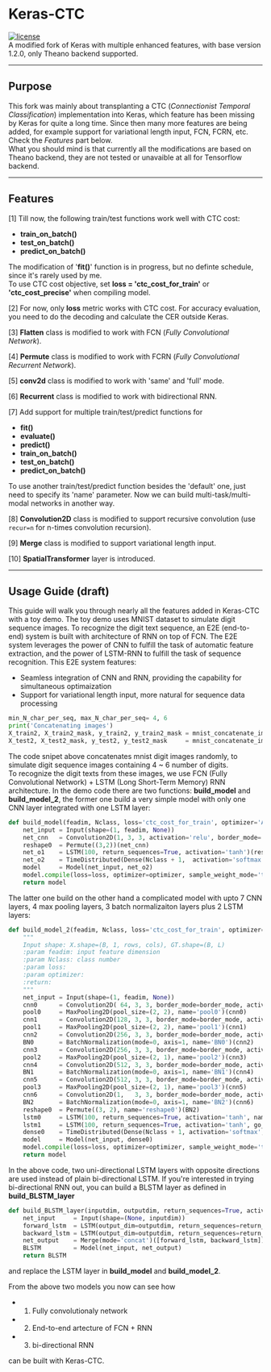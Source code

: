 # Keras-CTC
[![license](https://img.shields.io/github/license/mashape/apistatus.svg?maxAge=2592000)](https://github.com/david-leon/keras_CTC/blob/master/LICENSE)  
A modified fork of Keras with multiple enhanced features, with base version 1.2.0, only Theano backend supported.

------------------
## Purpose  
This fork was mainly about transplanting a CTC (*Connectionist Temporal Classification*) implementation into Keras, which feature has been missing by Keras for quite a long time. Since then many more features are being added, for example support for variational length input, FCN, FCRN, etc. Check the *Features* part below.  
What you should mind is that currently all the modifications are based on Theano backend, they are not tested or unavaible at all for Tensorflow backend.

------------------
## Features
[1] Till now, the following train/test functions work well with CTC cost:
  * **train_on_batch()**
  * **test_on_batch()**
  * **predict_on_batch()**

The modification of '**fit()**' function is in progress, but no definte schedule, since it's rarely used by me.  
To use CTC cost objective, set **loss = 'ctc_cost_for_train'** or **'ctc_cost_precise'** when compiling model.

[2] For now, only **loss** metric works with CTC cost. For accuracy evaluation, you need to do the decoding and calculate the CER outside Keras.

[3] **Flatten** class is modified to work with FCN (*Fully Convolutional Network*).

[4] **Permute** class is modified to work with FCRN (*Fully Convolutional Recurrent Network*).

[5] **conv2d**  class is modified to work with 'same' and 'full' mode.

[6] **Recurrent** class is modified to work with bidirectional RNN.

[7] Add support for multiple train/test/predict functions for 
  * **fit()** 
  * **evaluate()** 
  * **predict()** 
  * **train_on_batch()**
  * **test_on_batch()**
  * **predict_on_batch()**  
  
To use another train/test/predict function besides the 'default' one, just need to specify its 'name' parameter. Now we can build multi-task/multi-modal networks in another way.

[8] **Convolution2D** class is modified to support recursive convolution (use `recur=n` for n-times convolution recursion).

[9] **Merge** class is modified to support variational length input.

[10] **SpatialTransformer** layer is introduced.

------------------
## Usage Guide (draft)
This guide will walk you through nearly all the features added in Keras-CTC with a toy demo. The toy demo uses MNIST dataset to simulate digit sequence images. To recognize the digit text sequence, an E2E (end-to-end) system is built with architecture of RNN on top of FCN. The E2E system leverages the power of CNN to fulfill the task of automatic feature extraction, and the power of LSTM-RNN to fulfill the task of sequence recognition. This E2E system features:  
* Seamless integration of CNN and RNN, providing the capability for simultaneous optimaization
* Support for variational length input, more natural for sequence data processing

```python
min_N_char_per_seq, max_N_char_per_seq= 4, 6
print('Concatenating images')
X_train2, X_train2_mask, y_train2, y_train2_mask = mnist_concatenate_image(X_train, y_train, min_N_char_per_seq, max_N_char_per_seq)
X_test2, X_test2_mask, y_test2, y_test2_mask     = mnist_concatenate_image(X_test, y_test, min_N_char_per_seq, max_N_char_per_seq)
```
The code snipet above concatenates mnist digit images randomly, to simulate digit sequence images containing 4 ~ 6 number of digits.   
To recognize the digit texts from these images, we use FCN (Fully Convolutional Network) + LSTM (Long Short-Term Memory) RNN architecture. In the demo code there are two functions: **build_model** and **build_model_2**, the former one build a very simple model with only one CNN layer integrated with one LSTM layer:
```python
def build_model(feadim, Nclass, loss='ctc_cost_for_train', optimizer='Adadelta'):
    net_input = Input(shape=(1, feadim, None))
    net_cnn   = Convolution2D(1, 3, 3, activation='relu', border_mode='valid')(net_input)   # input shape = (samples, channels, rows, cols)
    reshape0  = Permute((3,2))(net_cnn)
    net_o1    = LSTM(100, return_sequences=True, activation='tanh')(reshape0)               # input shape = (samples, timesteps, input_dim)
    net_o2    = TimeDistributed(Dense(Nclass + 1,  activation='softmax'))(net_o1)
    model     = Model(net_input, net_o2)
    model.compile(loss=loss, optimizer=optimizer, sample_weight_mode='temporal')
    return model
```
The latter one build on the other hand a complicated model with upto 7 CNN layers, 4 max pooling layers, 3 batch normalizaiton layers plus 2 LSTM layers:
```python
def build_model_2(feadim, Nclass, loss='ctc_cost_for_train', optimizer='Adadelta', border_mode='same'):
    """
    Input shape: X.shape=(B, 1, rows, cols), GT.shape=(B, L)
    :param feadim: input feature dimension
    :param Nclass: class number
    :param loss:
    :param optimizer:
    :return:
    """
    net_input = Input(shape=(1, feadim, None))
    cnn0      = Convolution2D( 64, 3, 3, border_mode=border_mode, activation='relu', name='cnn0')(net_input)
    pool0     = MaxPooling2D(pool_size=(2, 2), name='pool0')(cnn0)
    cnn1      = Convolution2D(128, 3, 3, border_mode=border_mode, activation='relu', name='cnn1')(pool0)
    pool1     = MaxPooling2D(pool_size=(2, 2), name='pool1')(cnn1)
    cnn2      = Convolution2D(256, 3, 3, border_mode=border_mode, activation='relu', name='cnn2')(pool1)
    BN0       = BatchNormalization(mode=0, axis=1, name='BN0')(cnn2)
    cnn3      = Convolution2D(256, 3, 3, border_mode=border_mode, activation='relu', name='cnn3')(BN0)
    pool2     = MaxPooling2D(pool_size=(2, 1), name='pool2')(cnn3)
    cnn4      = Convolution2D(512, 3, 3, border_mode=border_mode, activation='relu', name='cnn4')(pool2)
    BN1       = BatchNormalization(mode=0, axis=1, name='BN1')(cnn4)
    cnn5      = Convolution2D(512, 3, 3, border_mode=border_mode, activation='relu', name='cnn5')(BN1)
    pool3     = MaxPooling2D(pool_size=(2, 1), name='pool3')(cnn5)
    cnn6      = Convolution2D(1,   3, 3, border_mode=border_mode, activation='relu', name='cnn6')(pool3)
    BN2       = BatchNormalization(mode=0, axis=1, name='BN2')(cnn6)
    reshape0  = Permute((3, 2), name='reshape0')(BN2)
    lstm0     = LSTM(100, return_sequences=True, activation='tanh', name='lstm0')(reshape0)
    lstm1     = LSTM(100, return_sequences=True, activation='tanh', go_backwards=True, keep_time_order=True, name='lstm1')(lstm0)
    dense0    = TimeDistributed(Dense(Nclass + 1, activation='softmax', name='dense0'))(lstm1)
    model     = Model(net_input, dense0)
    model.compile(loss=loss, optimizer=optimizer, sample_weight_mode='temporal')
    return model
``` 
In the above code, two uni-directional LSTM layers with opposite directions are used instead of plain bi-directional LSTM. If you're interested in trying bi-directional RNN out, you can build a BLSTM layer as defined in **build_BLSTM_layer**
```python
def build_BLSTM_layer(inputdim, outputdim, return_sequences=True, activation='tanh'):
    net_input     = Input(shape=(None, inputdim))
    forward_lstm  = LSTM(output_dim=outputdim, return_sequences=return_sequences, activation=activation)(net_input)
    backward_lstm = LSTM(output_dim=outputdim, return_sequences=return_sequences, activation=activation, go_backwards=True, keep_time_order=False)(net_input)
    net_output    = Merge(mode='concat')([forward_lstm, backward_lstm])
    BLSTM         = Model(net_input, net_output)
    return BLSTM
``` 
and replace the LSTM layer in **build_model** and **build_model_2**.
        
From the above two models you now can see how 
  * 1) Fully convolutionaly network 
  * 2) End-to-end artecture of FCN + RNN
  * 3) bi-directional RNN    
    
can be built with Keras-CTC. 

